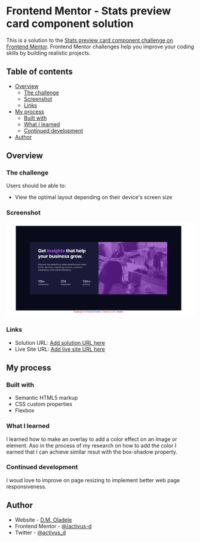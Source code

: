 # Frontend Mentor - Stats preview card component solution

This is a solution to the [Stats preview card component challenge on Frontend Mentor](https://www.frontendmentor.io/challenges/stats-preview-card-component-8JqbgoU62). Frontend Mentor challenges help you improve your coding skills by building realistic projects. 

## Table of contents

- [Overview](#overview)
  - [The challenge](#the-challenge)
  - [Screenshot](#screenshot)
  - [Links](#links)
- [My process](#my-process)
  - [Built with](#built-with)
  - [What I learned](#what-i-learned)
  - [Continued development](#continued-development)
- [Author](#author)


## Overview

### The challenge

Users should be able to:

- View the optimal layout depending on their device's screen size

### Screenshot

![](images/Screenshot%20(90).png)



### Links

- Solution URL: [Add solution URL here](https://your-solution-url.com)
- Live Site URL: [Add live site URL here](https://your-live-site-url.com)

## My process

### Built with

- Semantic HTML5 markup
- CSS custom properties
- Flexbox


### What I learned

I learned how to make an overlay to add a color effect on an image or element. Aso in the process of my research on how to add the color I earned that I can achieve similar resut with the box-shadow property.

### Continued development

I woud love to improve on page resizing to implement better web page responsiveness.


## Author

- Website - [D.M. Oladele](https://activuscode.hashnode.dev/)
- Frontend Mentor - [@/activus-d](https://www.frontendmentor.io/profile//activus-d)
- Twitter - [@activus_d](https://twitter.com/activus_d)
